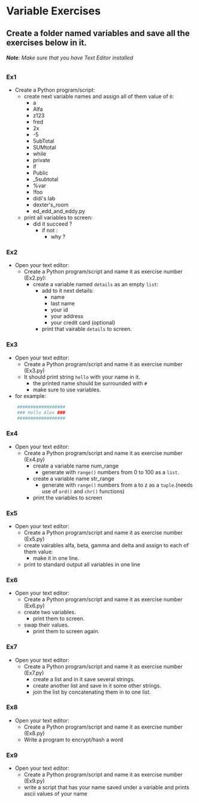 # Variable Exercises

## Create a folder named variables and save all the exercises below in it.


###### **Note**: Make sure that you have Text Editor installed

### Ex1

- Create a Python program/script:
  - create next variable names and assign all of them value of `0`:
    - a
    - Alfa
    - z123
    - fred
    - 2x
    - -5
    - 5ubTotal
    - SUMtotal
    - while
    - private
    - if
    - Public
    - _5subtotal
    - %var
    - !foo
    - didi's lab
    - dexter's_room
    - ed_edd_and_eddy.py
  - print all variables to screen:
    - did it succeed ?
      - if not :
        - why ?


### Ex2

- Open your text editor:
  - Create a Python program/script and name it as exercise number (Ex2.py):
    - create a variable named `details` as an empty `list`:
      - add to it next details:
        - name
        - last name
        - your id
        - your address
        - your credit card (optional)
      - print that vairable `details` to screen.


### Ex3

- Open your text editor:
  - Create a Python program/script and name it as exercise number (Ex3.py) 
  - It should print string `hello` with your name in it. 
    - the printed name should be surrounded with `#`
    - make sure to use variables.
- for example:
```py
    ##################
    ### Hello Alex ###
    ##################
```



### Ex4

- Open your text editor:
  - Create a Python program/script and name it as exercise number (Ex4.py)
    - create a variable name num_range
      - generate with `range()` numbers from 0 to 100 as a `list`.
    - create a variable name str_range
      - generate with `range()` numbers from a to z as a `tuple`.(needs use of `ord()` and `chr()` functions)
    - print the variables to screen


### Ex5

- Open your text editor:
  - Create a Python program/script and name it as exercise number (Ex5.py)
  - create vairables alfa, beta, gamma and delta and assign to each of them value:
    - make it in one line.
  - print to standard output all variables in one line


### Ex6

- Open your text editor:
  - Create a Python program/script and name it as exercise number (Ex6.py)
  - create two variables.
    - print them to screen.
  - swap their values.
    - print them to screen again.


### Ex7 

- Open your text editor:
  - Create a Python program/script and name it as exercise number (Ex7.py)
    - create a list and in it save several strings.
    - create another list and save in it some other strings.
    - join the list by concatenating them in to one list.

### Ex8

- Open your text editor:
  - Create a Python program/script and name it as exercise number (Ex8.py)
  - Write a program to encrypt/hash a word  <!--https://www.w3resource.com/python-exercises/python-basic-exercise-74.php-->


### Ex9

- Open your text editor:
  - Create a Python program/script and name it as exercise number (Ex9.py)
  - write a script that has your name  saved under a variable and prints ascii values of your name <!--https://www.w3resource.com/python-exercises/python-basic-exercise-86.php -->